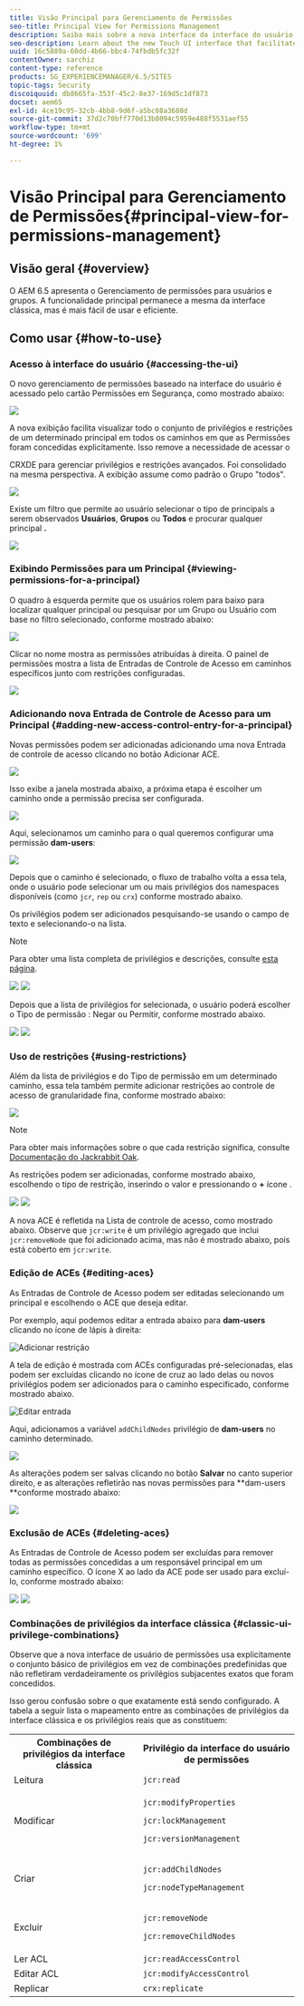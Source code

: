 ```yaml
---
title: Visão Principal para Gerenciamento de Permissões
seo-title: Principal View for Permissions Management
description: Saiba mais sobre a nova interface da interface do usuário de toque que facilita o gerenciamento de permissões.
seo-description: Learn about the new Touch UI interface that facilitates permissions management.
uuid: 16c5889a-60dd-4b66-bbc4-74fbdb5fc32f
contentOwner: sarchiz
content-type: reference
products: SG_EXPERIENCEMANAGER/6.5/SITES
topic-tags: Security
discoiquuid: db8665fa-353f-45c2-8e37-169d5c1df873
docset: aem65
exl-id: 4ce19c95-32cb-4bb8-9d6f-a5bc08a3688d
source-git-commit: 37d2c70bff770d13b8094c5959e488f5531aef55
workflow-type: tm+mt
source-wordcount: '699'
ht-degree: 1%

---
```


# Visão Principal para Gerenciamento de Permissões{#principal-view-for-permissions-management}

## Visão geral {#overview}

O AEM 6.5 apresenta o Gerenciamento de permissões para usuários e grupos. A funcionalidade principal permanece a mesma da interface clássica, mas é mais fácil de usar e eficiente.

## Como usar {#how-to-use}

### Acesso à interface do usuário {#accessing-the-ui}

O novo gerenciamento de permissões baseado na interface do usuário é acessado pelo cartão Permissões em Segurança, como mostrado abaixo:

![](assets/screen_shot_2019-03-17at63333pm.png)

A nova exibição facilita visualizar todo o conjunto de privilégios e restrições de um determinado principal em todos os caminhos em que as Permissões foram concedidas explicitamente. Isso remove a necessidade de acessar o

CRXDE para gerenciar privilégios e restrições avançados. Foi consolidado na mesma perspectiva. A exibição assume como padrão o Grupo &quot;todos&quot;.

![](assets/unu-1.png)

Existe um filtro que permite ao usuário selecionar o tipo de principals a serem observados **Usuários**, **Grupos** ou **Todos** e procurar qualquer principal **.**

![](assets/image2019-3-20_23-52-51.png)

### Exibindo Permissões para um Principal {#viewing-permissions-for-a-principal}

O quadro à esquerda permite que os usuários rolem para baixo para localizar qualquer principal ou pesquisar por um Grupo ou Usuário com base no filtro selecionado, conforme mostrado abaixo:

![](assets/doi-1.png)

Clicar no nome mostra as permissões atribuídas à direita. O painel de permissões mostra a lista de Entradas de Controle de Acesso em caminhos específicos junto com restrições configuradas.

![](assets/trei-1.png)

### Adicionando nova Entrada de Controle de Acesso para um Principal {#adding-new-access-control-entry-for-a-principal}

Novas permissões podem ser adicionadas adicionando uma nova Entrada de controle de acesso clicando no botão Adicionar ACE.

![](assets/patru.png)

Isso exibe a janela mostrada abaixo, a próxima etapa é escolher um caminho onde a permissão precisa ser configurada.

![](assets/cinci-1.png)

Aqui, selecionamos um caminho para o qual queremos configurar uma permissão **dam-users**:

![](assets/sase-1.png)

Depois que o caminho é selecionado, o fluxo de trabalho volta a essa tela, onde o usuário pode selecionar um ou mais privilégios dos namespaces disponíveis (como `jcr`, `rep` ou `crx`) conforme mostrado abaixo.

Os privilégios podem ser adicionados pesquisando-se usando o campo de texto e selecionando-o na lista.

>[!NOTE]
>
>Para obter uma lista completa de privilégios e descrições, consulte [esta página](/help/sites-administering/user-group-ac-admin.md#access-right-management).

![](assets/image2019-3-21_0-5-47.png) ![](assets/image2019-3-21_0-6-53.png)

Depois que a lista de privilégios for selecionada, o usuário poderá escolher o Tipo de permissão : Negar ou Permitir, conforme mostrado abaixo.

![](assets/screen_shot_2019-03-17at63938pm.png) ![](assets/screen_shot_2019-03-17at63947pm.png)

### Uso de restrições {#using-restrictions}

Além da lista de privilégios e do Tipo de permissão em um determinado caminho, essa tela também permite adicionar restrições ao controle de acesso de granularidade fina, conforme mostrado abaixo:

![](assets/image2019-3-21_1-4-14.png)

>[!NOTE]
>
>Para obter mais informações sobre o que cada restrição significa, consulte [Documentação do Jackrabbit Oak](https://jackrabbit.apache.org/oak/docs/security/authorization/restriction.html).

As restrições podem ser adicionadas, conforme mostrado abaixo, escolhendo o tipo de restrição, inserindo o valor e pressionando o **+** ícone .

![](assets/sapte-1.png) ![](assets/opt-1.png)

A nova ACE é refletida na Lista de controle de acesso, como mostrado abaixo. Observe que `jcr:write` é um privilégio agregado que inclui `jcr:removeNode` que foi adicionado acima, mas não é mostrado abaixo, pois está coberto em `jcr:write`.

### Edição de ACEs {#editing-aces}

As Entradas de Controle de Acesso podem ser editadas selecionando um principal e escolhendo o ACE que deseja editar.

Por exemplo, aqui podemos editar a entrada abaixo para **dam-users** clicando no ícone de lápis à direita:

![Adicionar restrição](assets/image2019-3-21_0-35-39.png)

A tela de edição é mostrada com ACEs configuradas pré-selecionadas, elas podem ser excluídas clicando no ícone de cruz ao lado delas ou novos privilégios podem ser adicionados para o caminho especificado, conforme mostrado abaixo.

![Editar entrada](assets/noua-1.png)

Aqui, adicionamos a variável `addChildNodes` privilégio de **dam-users** no caminho determinado.

![](assets/image2019-3-21_0-45-35.png)

As alterações podem ser salvas clicando no botão **Salvar** no canto superior direito, e as alterações refletirão nas novas permissões para **dam-users **conforme mostrado abaixo:

![](assets/zece-1.png)

### Exclusão de ACEs {#deleting-aces}

As Entradas de Controle de Acesso podem ser excluídas para remover todas as permissões concedidas a um responsável principal em um caminho específico. O ícone X ao lado da ACE pode ser usado para excluí-lo, conforme mostrado abaixo:

![](assets/image2019-3-21_0-53-19.png) ![](assets/unspe.png)

### Combinações de privilégios da interface clássica {#classic-ui-privilege-combinations}

Observe que a nova interface de usuário de permissões usa explicitamente o conjunto básico de privilégios em vez de combinações predefinidas que não refletiram verdadeiramente os privilégios subjacentes exatos que foram concedidos.

Isso gerou confusão sobre o que exatamente está sendo configurado. A tabela a seguir lista o mapeamento entre as combinações de privilégios da interface clássica e os privilégios reais que as constituem:

<table>
 <tbody>
  <tr>
   <th>Combinações de privilégios da interface clássica</th>
   <th>Privilégio da interface do usuário de permissões</th>
  </tr>
  <tr>
   <td>Leitura</td>
   <td><code>jcr:read</code></td>
  </tr>
  <tr>
   <td>Modificar</td>
   <td><p><code>jcr:modifyProperties</code></p> <p><code>jcr:lockManagement</code></p> <p><code>jcr:versionManagement</code></p> </td>
  </tr>
  <tr>
   <td>Criar</td>
   <td><p><code>jcr:addChildNodes</code></p> <p><code>jcr:nodeTypeManagement</code></p> </td>
  </tr>
  <tr>
   <td>Excluir</td>
   <td><p><code>jcr:removeNode</code></p> <p><code>jcr:removeChildNodes</code></p> </td>
  </tr>
  <tr>
   <td>Ler ACL</td>
   <td><code>jcr:readAccessControl</code></td>
  </tr>
  <tr>
   <td>Editar ACL</td>
   <td><code>jcr:modifyAccessControl</code></td>
  </tr>
  <tr>
   <td>Replicar</td>
   <td><code>crx:replicate</code></td>
  </tr>
 </tbody>
</table>
